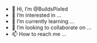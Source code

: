 - 👋 Hi, I’m @BuildsPixled
- 👀 I’m interested in ...
- 🌱 I’m currently learning ...
- 💞️ I’m looking to collaborate on ...
- 📫 How to reach me ...

<!---
BuildsPixled/BuildsPixled is a ✨ special ✨ repository because its `README.md` (this file) appears on your GitHub profile.
You can click the Preview link to take a look at your changes.
--->

